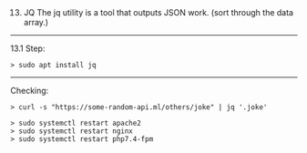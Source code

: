 
## ################################################################
13. JQ
The jq utility is a tool that outputs JSON work. 
(sort through the data array.)

------------------------------------------------------------------
  13.1 Step:
  
    > sudo apt install jq

------------------------------------------------------------------    
  Checking:
  
    > curl -s "https://some-random-api.ml/others/joke" | jq '.joke'

    > sudo systemctl restart apache2
    > sudo systemctl restart nginx
    > sudo systemctl restart php7.4-fpm
    
